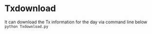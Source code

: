 # Txdownload
It can download the Tx information for the day via command line below
```python Txdownload.py```

